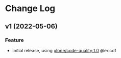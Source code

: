 # Change Log

## v1 (2022-05-06)

### Feature

- Initial release, using [plone/code-quality:1.0](https://hub.docker.com/r/plone/code-quality) @ericof
